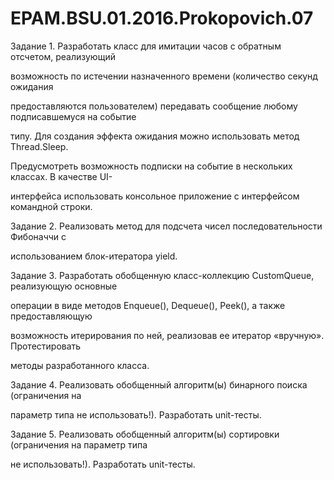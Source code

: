 # EPAM.BSU.01.2016.Prokopovich.07

Задание 1. Разработать класс для имитации часов с обратным отсчетом, реализующий

возможность по истечении назначенного времени (количество секунд ожидания

предоставляются пользователем) передавать сообщение любому подписавшемуся на событие

типу. Для создания эффекта ожидания можно использовать метод Thread.Sleep.

Предусмотреть возможность подписки на событие в нескольких классах. В качестве UI-

интерфейса использовать консольное приложение с интерфейсом командной строки.

Задание 2. Реализовать метод для подсчета чисел последовательности Фибоначчи с

использованием блок-итератора yield.

Задание 3. Разработать обобщенную класс-коллекцию CustomQueue, реализующую основные

операции в виде методов Enqueue(), Dequeue(), Peek(), а также предоставляющую

возможность итерирования по ней, реализовав ее итератор «вручную». Протестировать

методы разработанного класса.

Задание 4. Реализовать обобщенный алгоритм(ы) бинарного поиска (ограничения на

параметр типа не использовать!). Разработать unit-тесты.

Задание 5. Реализовать обобщенный алгоритм(ы) сортировки (ограничения на параметр типа

не использовать!). Разработать unit-тесты.
